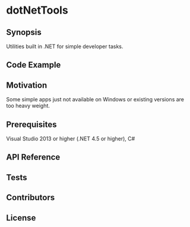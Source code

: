 # dotNetTools
## Synopsis

Utilities built in .NET for simple developer tasks.

## Code Example


## Motivation

Some simple apps just not available on Windows or existing versions are too heavy weight.

## Prerequisites
Visual Studio 2013 or higher (.NET 4.5 or higher), C#


## API Reference



## Tests


## Contributors


## License

